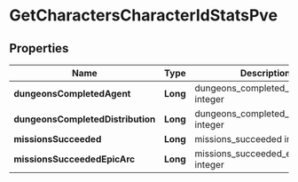 
# GetCharactersCharacterIdStatsPve

## Properties
Name | Type | Description | Notes
------------ | ------------- | ------------- | -------------
**dungeonsCompletedAgent** | **Long** | dungeons_completed_agent integer |  [optional]
**dungeonsCompletedDistribution** | **Long** | dungeons_completed_distribution integer |  [optional]
**missionsSucceeded** | **Long** | missions_succeeded integer |  [optional]
**missionsSucceededEpicArc** | **Long** | missions_succeeded_epic_arc integer |  [optional]



